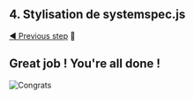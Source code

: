 ## 4. Stylisation de systemspec.js <a name="systemspec"></a>

[◀ Previous step](metronome.md) 🤨 

## Great job ! You're all done ! 

![Congrats](https://media.giphy.com/media/g9582DNuQppxC/giphy.gif)